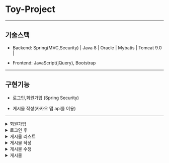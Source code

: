 # Toy-Project


------------

## 기술스택

+ Backend: Spring(MVC,Security) | Java 8 | Oracle | Mybatis | Tomcat 9.0 | 

+ Frontend: JavaScript(jQuery), Bootstrap

------------

## 구현기능

+ 로그인,회원가입 (Spring Security)

+ 게시물 작성(카카오 맵 api를 이용)


------------
<details>
    <summary>회원가입</summary>
  
![image](https://user-images.githubusercontent.com/69449157/115558572-d89c4180-a2ed-11eb-9df5-600a0d45f772.png)

</details>



<details>
    <summary>로그인 후</summary>
  
![image](https://user-images.githubusercontent.com/69449157/115558644-e782f400-a2ed-11eb-9214-975fc8575f7e.png)


</details>


<details>
    <summary>게시물 리스트</summary>
  
![image](https://user-images.githubusercontent.com/69449157/115558674-ef429880-a2ed-11eb-976a-a126bd9339dc.png)


</details>


<details>
    <summary>게시물 작성</summary>
  
![image](https://user-images.githubusercontent.com/69449157/115558851-1c8f4680-a2ee-11eb-8193-36fc89773d10.png)

</details>


<details>
    <summary>게시물 수정</summary>
  
![image](https://user-images.githubusercontent.com/69449157/115558770-06818600-a2ee-11eb-8742-5b8ed09921f1.png)

</details>

<details>
    <summary>게시물 </summary>
  
![image](https://user-images.githubusercontent.com/69449157/115558725-fb2e5a80-a2ed-11eb-9422-399a56fecec4.png)

</details>







